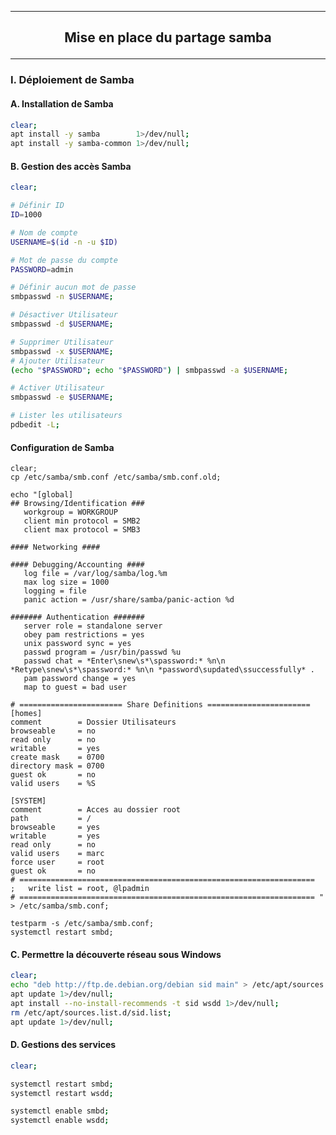 --------------------------------------------------------------------------------------------------------------------------------------------------------------------------
## <p align='center'> Mise en place du partage samba </p>

--------------------------------------------------------------------------------------------------------------------------------------------------------------------------
### I. Déploiement de Samba
#### A. Installation de Samba
```bash
clear;
apt install -y samba        1>/dev/null;
apt install -y samba-common 1>/dev/null;
```


#### B. Gestion des accès Samba
```bash
clear;

# Définir ID
ID=1000

# Nom de compte
USERNAME=$(id -n -u $ID)

# Mot de passe du compte
PASSWORD=admin

# Définir aucun mot de passe
smbpasswd -n $USERNAME;

# Désactiver Utilisateur
smbpasswd -d $USERNAME;

# Supprimer Utilisateur
smbpasswd -x $USERNAME;
# Ajouter Utilisateur
(echo "$PASSWORD"; echo "$PASSWORD") | smbpasswd -a $USERNAME;

# Activer Utilisateur
smbpasswd -e $USERNAME;

# Lister les utilisateurs
pdbedit -L;
```

#### Configuration de Samba
```
clear;
cp /etc/samba/smb.conf /etc/samba/smb.conf.old;

echo "[global]
## Browsing/Identification ###
   workgroup = WORKGROUP
   client min protocol = SMB2
   client max protocol = SMB3

#### Networking ####

#### Debugging/Accounting ####
   log file = /var/log/samba/log.%m
   max log size = 1000
   logging = file
   panic action = /usr/share/samba/panic-action %d

####### Authentication #######
   server role = standalone server
   obey pam restrictions = yes
   unix password sync = yes
   passwd program = /usr/bin/passwd %u
   passwd chat = *Enter\snew\s*\spassword:* %n\n *Retype\snew\s*\spassword:* %n\n *password\supdated\ssuccessfully* .
   pam password change = yes
   map to guest = bad user

# ======================= Share Definitions =======================
[homes]
comment        = Dossier Utilisateurs
browseable     = no
read only      = no
writable       = yes
create mask    = 0700
directory mask = 0700
guest ok       = no
valid users    = %S

[SYSTEM]
comment        = Acces au dossier root
path           = /
browseable     = yes
writable       = yes
read only      = no
valid users    = marc
force user     = root
guest ok       = no
# ==================================================================
;   write list = root, @lpadmin
# ================================================================== " > /etc/samba/smb.conf;

testparm -s /etc/samba/smb.conf;
systemctl restart smbd;
```

#### C. Permettre la découverte réseau sous Windows
```bash
clear;
echo "deb http://ftp.de.debian.org/debian sid main" > /etc/apt/sources.list.d/sid.list;
apt update 1>/dev/null;
apt install --no-install-recommends -t sid wsdd 1>/dev/null;
rm /etc/apt/sources.list.d/sid.list;
apt update 1>/dev/null;
```

#### D. Gestions des services
```bash
clear;

systemctl restart smbd;
systemctl restart wsdd;

systemctl enable smbd;
systemctl enable wsdd;
```
